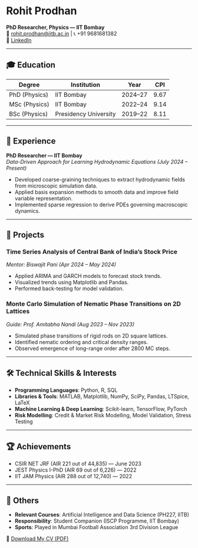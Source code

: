 # Rohit Prodhan

**PhD Researcher, Physics — IIT Bombay**  
📧 rohit.prodhan@iitb.ac.in | 📞 +91 9681681382  
🔗 [LinkedIn](https://www.linkedin.com/in/rohitprodhan7/)

---

## 🎓 Education

| Degree           | Institution               | Year     | CPI  |
|------------------|---------------------------|----------|------|
| PhD (Physics)    | IIT Bombay                | 2024–27  | 9.67 |
| MSc (Physics)    | IIT Bombay                | 2022–24  | 9.14 |
| BSc (Physics)    | Presidency University     | 2019–22  | 8.11 |

---

## 🧪 Experience

**PhD Researcher — IIT Bombay**  
*Data-Driven Approach for Learning Hydrodynamic Equations (July 2024 – Present)*  
- Developed coarse-graining techniques to extract hydrodynamic fields from microscopic simulation data.  
- Applied basis expansion methods to smooth data and improve field variable representation.  
- Implemented sparse regression to derive PDEs governing macroscopic dynamics.

---

## 💼 Projects

### Time Series Analysis of Central Bank of India’s Stock Price  
*Mentor: Biswajit Pani (Apr 2024 – May 2024)*  
- Applied ARIMA and GARCH models to forecast stock trends.  
- Visualized trends using Matplotlib and Pandas.  
- Performed back-testing for model validation.

### Monte Carlo Simulation of Nematic Phase Transitions on 2D Lattices  
*Guide: Prof. Amitabha Nandi (Aug 2023 – Nov 2023)*  
- Simulated phase transitions of rigid rods on 2D square lattices.  
- Identified nematic ordering and critical density ranges.  
- Observed emergence of long-range order after 2800 MC steps.

---

## 🛠️ Technical Skills & Interests

- **Programming Languages**: Python, R, SQL  
- **Libraries & Tools**: MATLAB, Matplotlib, NumPy, SciPy, Pandas, LTSpice, LaTeX  
- **Machine Learning & Deep Learning**: Scikit-learn, TensorFlow, PyTorch  
- **Risk Modelling**: Credit & Market Risk Modelling, Model Validation, Stress Testing

---

## 🏆 Achievements

- CSIR NET JRF (AIR 221 out of 44,835) — June 2023  
- JEST Physics I-PhD (AIR 69 out of 6,226) — 2022  
- IIT JAM Physics (AIR 288 out of 12,740) — 2022

---

## 🧩 Others

- **Relevant Courses**: Artificial Intelligence and Data Science (PH227, IITB)  
- **Responsibility**: Student Companion (ISCP Programme, IIT Bombay)  
- **Sports**: Played in Mumbai Football Association 3rd Division League  

📄 [Download My CV (PDF)](.cv/Rohit_Prodhan_resume_3.pdf)
